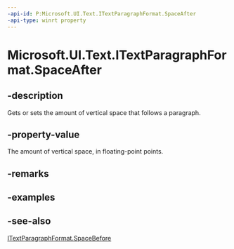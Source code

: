 ```yaml
---
-api-id: P:Microsoft.UI.Text.ITextParagraphFormat.SpaceAfter
-api-type: winrt property
---
```


<!-- Property syntax
public float SpaceAfter { get;  set; }
-->

# Microsoft.UI.Text.ITextParagraphFormat.SpaceAfter

## -description
Gets or sets the amount of vertical space that follows a paragraph.

## -property-value
The amount of vertical space, in floating-point points.

## -remarks

## -examples

## -see-also
[ITextParagraphFormat.SpaceBefore](itextparagraphformat_spacebefore.md)
